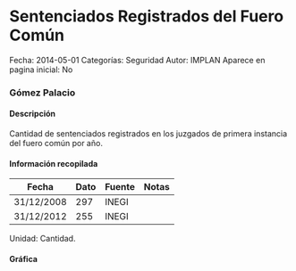 Sentenciados Registrados del Fuero Común
=====

Fecha: 2014-05-01
Categorías: Seguridad
Autor: IMPLAN
Aparece en pagina inicial: No

### Gómez Palacio

#### Descripción

Cantidad de sentenciados registrados en los juzgados de primera instancia del fuero común por año.

<!-- break -->

#### Información recopilada

<table class="table table-hover table-bordered matriz">
  <thead>
    <tr><th>Fecha</th><th>Dato</th><th>Fuente</th><th>Notas</th></tr>
  </thead>
  <tbody>
    <tr><td class="centrado">31/12/2008</td><td class="derecha">297</td><td>INEGI</td><td></td></tr>
    <tr><td class="centrado">31/12/2012</td><td class="derecha">255</td><td>INEGI</td><td></td></tr>
  </tbody>
</table>

Unidad: Cantidad.

#### Gráfica

<div id="Morriswctrejnk" class="grafica"></div>
  <!-- JAVASCRIPT DE LA GRAFICA EN Morriswctrejnk -->
  <script>
  new Morris.Line({
    element: 'Morriswctrejnk',
    data: [
      { fecha: '2008-12-31', dato: 297 },
      { fecha: '2012-12-31', dato: 255 }
    ],
    xkey: 'fecha',
    ykeys: ['dato'],
    labels: ['Dato'],
    lineColors: ['#FF5B02'],
    xLabelFormat: function(d) {
      return d.getDate()+'/'+(d.getMonth()+1)+'/'+d.getFullYear();
    },
    dateFormat: function (ts) {
      var d = new Date(ts);
      return d.getDate() + '/' + (d.getMonth() + 1) + '/' + d.getFullYear();
    }
  });
  </script>

